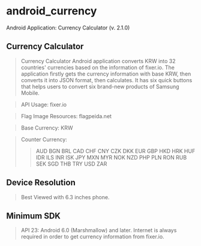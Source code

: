 # android_currency
Android Application: Currency Calculator (v. 2.1.0)

## Currency Calculator
> Currency Calculator Android application converts KRW into 32 countries' currencies based on the information of fixer.io. The application firstly gets the currency information with base KRW, then converts it into JSON format, then calculates. It has six quick buttons that helps users to convert six brand-new products of Samsung Mobile.

> API Usage: fixer.io

> Flag Image Resources: flagpeida.net

> Base Currency: KRW

> Counter Currency:
>> AUD
>> BGN
>> BRL
>> CAD
>> CHF
>> CNY
>> CZK
>> DKK
>> EUR
>> GBP
>> HKD
>> HRK
>> HUF
>> IDR
>> ILS
>> INR
>> ISK
>> JPY
>> MXN
>> MYR
>> NOK
>> NZD
>> PHP
>> PLN
>> RON
>> RUB
>> SEK
>> SGD
>> THB
>> TRY
>> USD
>> ZAR

## Device Resolution
> Best Viewed with 6.3 inches phone.

## Minimum SDK
> API 23: Android 6.0 (Marshmallow) and later.
> Internet is always required in order to get currency information from fixer.io.
